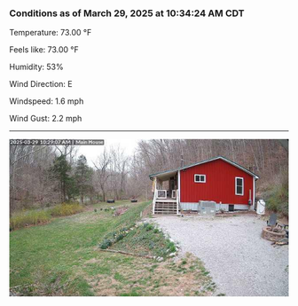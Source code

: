 ### Conditions as of March 29, 2025 at 10:34:24 AM CDT 

Temperature: 73.00 &deg;F

Feels like: 73.00 &deg;F

Humidity: 53%

Wind Direction: E

Windspeed: 1.6 mph

Wind Gust: 2.2 mph

---

<img src="./images/latest.jpeg"/>

